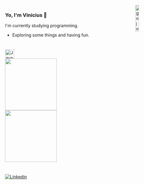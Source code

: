 
<div>
  <img height="15%" width="15%" align="right" src="https://cdn.discordapp.com/attachments/835228000345784331/1072262679860879360/cat_gojo_3.jpg" alt="gojo"/>
</div>

### Yo, I'm Vinicius 🎲
 I'm currently studying programming.

- Exploring some things and having fun.

#

<div>
  <!– DevIcon, pra pegar as imagens –>
  <img height="30" width="30" src="https://cdn.jsdelivr.net/gh/devicons/devicon/icons/javascript/javascript-plain.svg" alt="JavaScript" />
</div>

<div>
  <img height="170em" src="https://github-readme-stats.vercel.app/api/top-langs/?username=ViniciusCaique&layout=compact&langs_count=6&theme=tokyonight" /> </br>
  <img height="170em" src="https://github-readme-stats.vercel.app/api?username=ViniciusCaique&show_icons=true&theme=tokyonight" />
</div>

#

<div>
  <a href="https://www.linkedin.com/in/vinicius-caique/"> 
    <img src="https://img.shields.io/badge/LinkedIn-0077B5?style=for-the-badge&logo=linkedin&logoColor=white" alt="Linkedin" />
  <a/>
</div>
